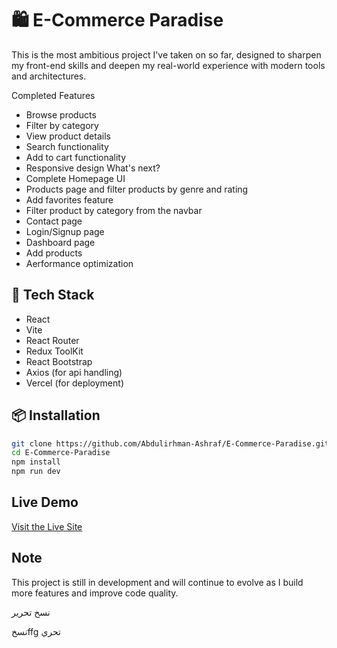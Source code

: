 # 🛍️ E-Commerce Paradise
This is the most ambitious project I've taken on so far, designed to sharpen my front-end skills and deepen my real-world experience with modern tools and architectures.

Completed Features
- Browse products
- Filter by category
- View product details
- Search functionality
- Add to cart functionality
- Responsive design 
What's next? 
- Complete Homepage UI
- Products page and filter products by genre and rating
- Add favorites feature
- Filter product by category from the navbar
- Contact page
- Login/Signup page
- Dashboard page
- Add products
- Aerformance optimization
## 🚀 Tech Stack
- React
- Vite
- React Router
- Redux ToolKit
- React Bootstrap
- Axios (for api handling)
- Vercel (for deployment)

## 📦 Installation

```bash
git clone https://github.com/Abdulirhman-Ashraf/E-Commerce-Paradise.git
cd E-Commerce-Paradise
npm install
npm run dev 
```
## Live Demo
[ Visit the Live Site](https://e-commerce-paradise.vercel.app/)

## Note
This project is still in development and will continue to evolve as I build more features and improve code quality.

نسخ
تحرير

نسخffg
تحري
